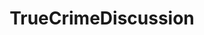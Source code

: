 ---
title: TrueCrimeDiscussion
crosslinks:
- ChasingCorrieMckeague
- UnresolvedMysteries
- Corrie_McKeague
- MissingPersons
- TrueCrime
- florida
- serialpodcastorigins
- DelphiMurders
- RBI
- UnsolvedMysteries
- UIUC
- movies
- CorrieDiscussion
- SwordAndScale
- WhereisCorrieMcKeague
- videos
- TOR
- legaladvice
- UnsolvedMurders
---